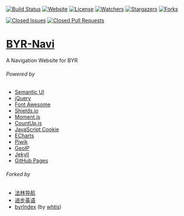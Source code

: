 [![Build Status](https://travis-ci.org/iROCKBUNNY/BYR-Navi.svg)](https://travis-ci.org/iROCKBUNNY/BYR-Navi)
[![Website](https://img.shields.io/website-up-down-green-red/http/byr123.irockbunny.com.svg)](http://byr123.irockbunny.com/)
[![License](https://img.shields.io/github/license/iROCKBUNNY/BYR-Navi.svg)](/LICENSE)
[![Watchers](https://img.shields.io/github/watchers/iROCKBUNNY/BYR-Navi.svg?style=social&label=Watch)](https://github.com/iROCKBUNNY/BYR-Navi/watchers)
[![Stargazers](https://img.shields.io/github/stars/iROCKBUNNY/BYR-Navi.svg?style=social&label=Star)](https://github.com/iROCKBUNNY/BYR-Navi/stargazers)
[![Forks](https://img.shields.io/github/forks/iROCKBUNNY/BYR-Navi.svg?style=social&label=Fork)](https://github.com/iROCKBUNNY/BYR-Navi/network)

[![Closed Issues](https://img.shields.io/github/issues-closed/iROCKBUNNY/BYR-Navi.svg)](https://github.com/iROCKBUNNY/BYR-Navi/issues)
[![Closed Pull Requests](https://img.shields.io/github/issues-pr-closed/iROCKBUNNY/BYR-Navi.svg)](https://github.com/iROCKBUNNY/BYR-Navi/pulls)

# [BYR-Navi](http://byr123.irockbunny.com/)
A Navigation Website for BYR

###### Powered by
* [Semantic UI](http://semantic-ui.com/)
* [jQuery](http://jquery.com/)
* [Font Awesome](http://fontawesome.io/)
* [Shields.io](http://shields.io/)
* [Moment.js](http://momentjs.com/)
* [CountUp.js](http://inorganik.github.io/countUp.js/)
* [JavaScript Cookie](https://github.com/js-cookie/js-cookie)
* [ECharts](http://echarts.baidu.com/)
* [Piwik](https://piwik.org/)
* [GeoIP](http://www.maxmind.com)
* [Jekyll](http://jekyllrb.com/)
* [GitHub Pages](https://pages.github.com/)

###### Forked by
* [法林导航](http://falin.xyz/)
* [进步英语](http://www.ejinbu.com/)
* [byrIndex](http://wht.cloud.icybee.cn/) (by [whtis](https://github.com/whtis))
